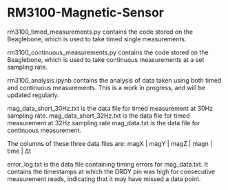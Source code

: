 # RM3100-Magnetic-Sensor

rm3100_timed_measurements.py contains the code stored on the Beaglebone, which is used to take timed single measurements.

rm3100_continuous_measurements.py contains the code stored on the Beaglebone, which is used to take continuous
measurements at a set sampling rate.

rm3100_analysis.ipynb contains the analysis of data taken using both timed and continuous measurements. This is a work in
progress, and will be updated regularly.

mag_data_short_30Hz.txt is the data file for timed measurement at 30Hz sampling rate.
mag_data_short_32Hz.txt is the data file for timed measurement at 32Hz sampling rate
mag_data.txt is the data file for continuous measurement.

The columns of these three data files are:
magX | magY | magZ | magn | time | Δt


error_log.txt is the data file containing timing errors for mag_data.txt. It contains the timestamps at which the DRDY
pin was high for consecutive measurement reads, indicating that it may have missed a data point.
